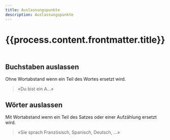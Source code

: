 ```yaml
---
title: Auslassungspunkte
description: Auslassungspunkte
---
```



<header>

# {{process.content.frontmatter.title}}

</header>

## Buchstaben auslassen

Ohne Wortabstand wenn ein Teil des Wortes ersetzt wird.
> «Du bist ein A…»

## Wörter auslassen
Mit Wortabstand wenn ein Teil des Satzes oder einer Aufzählung ersetzt wird.
> «Sie sprach Französisch, Spanisch, Deutsch, …»
